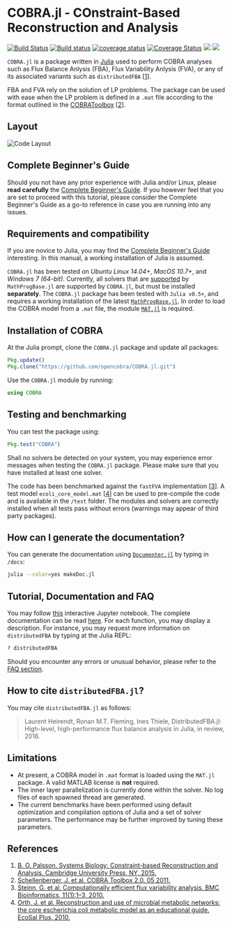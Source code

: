 COBRA.jl - COnstraint-Based Reconstruction and Analysis
=======================================================

[![Build Status](https://travis-ci.org/opencobra/COBRA.jl.svg?branch=master)](https://travis-ci.org/opencobra/COBRA.jl)
[![Build status](https://ci.appveyor.com/api/projects/status/10gweiiiby18ucy5/branch/master?svg=true)](https://ci.appveyor.com/project/laurentheirendt/cobra-jl/branch/master)
[![coverage status](http://codecov.io/github/opencobra/COBRA.jl/coverage.svg?branch=master)](http://codecov.io/github/opencobra/COBRA.jl?branch=master)
[![Coverage Status](https://coveralls.io/repos/github/opencobra/COBRA.jl/badge.svg?branch=master)](https://coveralls.io/github/opencobra/COBRA.jl?branch=master)
[![](https://img.shields.io/badge/docs-stable-blue.svg)](https://opencobra.github.io/COBRA.jl/stable)
[![](https://img.shields.io/badge/docs-latest-blue.svg)](https://opencobra.github.io/COBRA.jl/latest)

`COBRA.jl` is a package written in [Julia](http://julialang.org/downloads/) used to perform COBRA analyses such as Flux Balance Anlysis (FBA), Flux Variability Anlysis (FVA), or any of its associated variants such as `distributedFBA` [[1](#References-1)].

FBA and FVA rely on the solution of LP problems. The package can be used with ease when the LP problem is defined in a `.mat` file according to the format outlined in the [COBRAToolbox](https://github.com/opencobra/cobratoolbox) [[2](#References-1)].

Layout
-------

![Code Layout](https://raw.githubusercontent.com/opencobra/COBRA.jl/master/docs/src/assets/codeLayout.jpg)

Complete Beginner's Guide
--------------------------

Should you not have any prior experience with Julia and/or Linux, please **read carefully** the [Complete Beginner's Guide](http://opencobra.github.io/COBRA.jl/stable/cbg.html). If you however feel that you are set to proceed with this tutorial, please consider the Complete Beginner's Guide as a go-to reference in case you are running into any issues.

Requirements and compatibility
------------------------------

>
If you are novice to Julia, you may find the [Complete Beginner's Guide](http://opencobra.github.io/COBRA.jl/stable/cbg.html) interesting. In this manual, a working installation of Julia is assumed.
>

`COBRA.jl` has been tested on *Ubuntu Linux 14.04+*, *MacOS 10.7+*, and *Windows 7 (64-bit)*. Currently, all solvers that are [supported](https://github.com/JuliaOpt/MathProgBase.jl/blob/master/src/defaultsolvers.jl) by `MathProgBase.jl` are supported by `COBRA.jl`, but must be installed **separately**. The `COBRA.jl` package has been tested with `Julia v0.5+`, and requires a working installation of the latest [`MathProgBase.jl`](https://github.com/JuliaOpt/MathProgBase.jl). In order to load the COBRA model from a `.mat` file, the module [`MAT.jl`](https://github.com/simonster/MAT.jl) is required.

Installation of COBRA
---------------------

At the Julia prompt, clone the `COBRA.jl` package and update all packages:
```Julia
Pkg.update()
Pkg.clone("https://github.com/opencobra/COBRA.jl.git")
```

Use the `COBRA.jl` module by running:
```Julia
using COBRA
```

Testing and benchmarking
------------------------

You can test the package using:
```Julia
Pkg.test("COBRA")
```
Shall no solvers be detected on your system, you may experience error messages when testing the `COBRA.jl` package. Please make sure that you have installed at least one solver.

The code has been benchmarked against the `fastFVA` implementation [[3](#References-1)]. A test model `ecoli_core_model.mat` [[4](#References-1)] can be used to pre-compile the code and is available in the `/test` folder. The modules and solvers are correctly installed when all tests pass without errors (warnings may appear of third party packages).

How can I generate the documentation?
-------------------------------------

You can generate the documentation using [`Documenter.jl`](https://github.com/JuliaDocs/Documenter.jl) by typing in `/docs`:
```sh
julia --color=yes makeDoc.jl
```

Tutorial, Documentation and FAQ
-------------------------------

You may follow [this](https://github.com/opencobra/COBRA.jl/tree/master/docs/tutorial) interactive Jupyter notebook. The complete documentation can be read [here](http://opencobra.github.io/COBRA.jl). For each function, you may display a description. For instance, you may request more information on `distributedFBA` by typing at the Julia REPL:
```Julia
? distributedFBA
```
Should you encounter any errors or unusual behavior, please refer to the [FAQ section](http://opencobra.github.io/COBRA.jl/stable/faq.html).

How to cite `distributedFBA.jl`?
-----------------------------------------------

You may cite `distributedFBA.jl` as follows:

> Laurent Heirendt, Ronan M.T. Fleming, Ines Thiele, DistributedFBA.jl: High-level, high-performance flux balance analysis in Julia, in review, 2016.

Limitations
-----------

- At present, a COBRA model in `.mat` format is loaded using the `MAT.jl` package. A valid MATLAB license is **not** required.
- The inner layer parallelization is currently done within the solver. No log files of each spawned thread are generated.
- The current benchmarks have been performed using default optimization and compilation options of Julia and a set of solver parameters. The performance may be further improved by tuning these parameters.

References
-----------

1. [B. O. Palsson. Systems Biology: Constraint-based Reconstruction and Analysis. Cambridge University Press, NY, 2015.](http://www.cambridge.org/us/academic/subjects/life-sciences/genomics-bioinformatics-and-systems-biology/systems-biology-constraint-based-reconstruction-and-analysis?format=HB)
2. [Schellenberger, J. et al. COBRA Toolbox 2.0. 05 2011.](https://github.com/opencobra/cobratoolbox)
3. [Steinn, G. et al. Computationally efficient flux variability analysis. BMC Bioinformatics, 11(1):1–3, 2010.](https://bmcbioinformatics.biomedcentral.com/articles/10.1186/1471-2105-11-489)
4. [Orth, J. et al. Reconstruction and use of microbial metabolic networks: the core escherichia coli metabolic model as an educational guide. EcoSal Plus, 2010.](http://gcrg.ucsd.edu/Downloads/EcoliCore)
